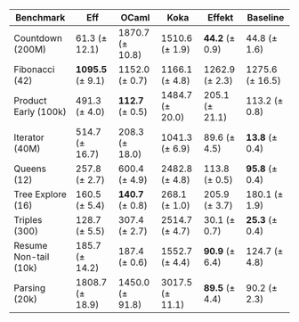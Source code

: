 | **Benchmark**         | **Eff**               | **OCaml**            | **Koka**           | **Effekt**          | **Baseline**        |
|-----------------------|-----------------------|----------------------|--------------------|---------------------|---------------------|
| Countdown (200M)      | 61.3 (± 12.1)         | 1870.7 (± 10.8)      | 1510.6 (± 1.9)     | **44.2** (± 0.9)    | 44.8 (± 1.6)        |
| Fibonacci (42)        | **1095.5** (± 9.1)    | 1152.0 (± 0.7)       | 1166.1 (± 4.8)     | 1262.9 (± 2.3)      | 1275.6 (± 16.5)     |
| Product Early (100k)  | 491.3 (± 4.0)         | **112.7** (± 0.5)    | 1484.7 (± 20.0)    | 205.1 (± 21.1)      | 113.2 (± 0.8)       |
| Iterator (40M)        | 514.7 (± 16.7)        | 208.3 (± 18.0)       | 1041.3 (± 6.9)     | 89.6 (± 4.5)        | **13.8** (± 0.4)    |
| Queens (12)           | 257.8 (± 2.7)         | 600.4 (± 4.9)        | 2482.8 (± 4.8)     | 113.8 (± 0.5)       | **95.8** (± 0.4)    |
| Tree Explore (16)     | 160.5 (± 5.4)         | **140.7** (± 0.8)    | 268.1  (± 1.0)     | 205.9 (± 3.7)       | 180.1 (± 1.9)       |
| Triples (300)         | 128.7 (± 5.5)         | 307.4 (± 2.7)        | 2514.7 (± 4.7)     | 30.1 (± 0.7)        | **25.3** (± 0.4)    |
| Resume Non-tail (10k) | 185.7 (± 14.2)        | 187.4 (± 0.6)        | 1552.7 (± 4.4)     | **90.9** (± 6.4)    | 124.7 (± 4.8)       |
| Parsing (20k)         | 1808.7 (± 18.9)       | 1450.0 (± 91.8)      | 3017.5 (± 11.1)    | **89.5** (± 4.4)    | 90.2 (± 2.3)        |
